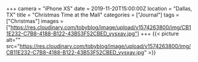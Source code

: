 +++
camera = "iPhone XS"
date = 2019-11-20T15:00:00Z
location = "Dallas, TX"
title = "Christmas Time at the Mall"
categories = ["Journal"]
tags = ["Christmas"]
images = ["https://res.cloudinary.com/tobyblog/image/upload/v1574263800/img/CB11E232-C7B8-4188-B122-43B53F52CBED_vysxav.jpg"]
+++
{{< picture alt="" src="https://res.cloudinary.com/tobyblog/image/upload/v1574263800/img/CB11E232-C7B8-4188-B122-43B53F52CBED_vysxav.jpg" >}}  
<!--more-->
